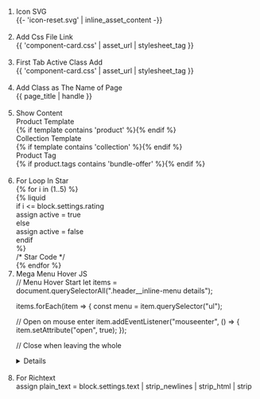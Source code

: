 <ol>
  <li>
    Icon SVG <br>
    {{- 'icon-reset.svg' | inline_asset_content -}}
  </li>
  <br>
  <li>
    Add Css File Link <br>
    {{ 'component-card.css' | asset_url | stylesheet_tag }}
  </li>
  <br>
  <li>
    First Tab Active Class Add <br>
    {{ 'component-card.css' | asset_url | stylesheet_tag }}
  </li>
  <br>
  <li>
    Add Class as The Name of Page <br>
    {{ page_title | handle }}
  </li>
  <br>
  <li>
    Show Content <br>
    Product Template <br> {% if template contains 'product' %}{% endif %} <br>
    Collection Template <br> {% if template contains 'collection' %}{% endif %} <br>
    Product Tag <br> {% if product.tags contains 'bundle-offer' %}{% endif %}
  </li>
  <br>
  <li>
    For Loop In Star <br>
    {% for i in (1..5) %} <br>
      {% liquid <br>
        if i <= block.settings.rating <br>
          assign active = true <br> 
        else <br>
          assign active = false <br>
        endif <br>
      %} <br>
      /* Star Code */ <br>
    {% endfor %}
  </li>
  <li>
    Mega Menu Hover JS<br>
    // Menu Hover Start 
let items = document.querySelectorAll(".header__inline-menu details");

items.forEach(item => {
  const menu = item.querySelector("ul");

  // Open on mouse enter
  item.addEventListener("mouseenter", () => {
    item.setAttribute("open", true);
  });

  // Close when leaving the whole <details> area
  item.addEventListener("mouseleave", () => {
    item.removeAttribute("open");
  });

  // Extra safety: if mouse leaves the UL itself
  if (menu) {
    menu.addEventListener("mouseleave", () => {
      item.removeAttribute("open");
    });
  }
});
  </li>
  <br>
  <li>
    For Richtext <br>
    assign plain_text = block.settings.text | strip_newlines | strip_html | strip
  </li>
</ol>

